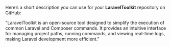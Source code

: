 Here’s a short description you can use for your **LaravelToolkit** repository on GitHub:

"LaravelToolkit is an open-source tool designed to simplify the execution of common Laravel and Composer commands. It provides an intuitive interface for managing project paths, running commands, and viewing real-time logs, making Laravel development more efficient."
